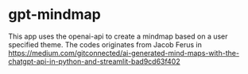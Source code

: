 # gpt-mindmap
This app uses the openai-api to create a mindmap based on a user specified theme. The codes originates from Jacob Ferus  in https://medium.com/gitconnected/ai-generated-mind-maps-with-the-chatgpt-api-in-python-and-streamlit-bad9cd63f402
